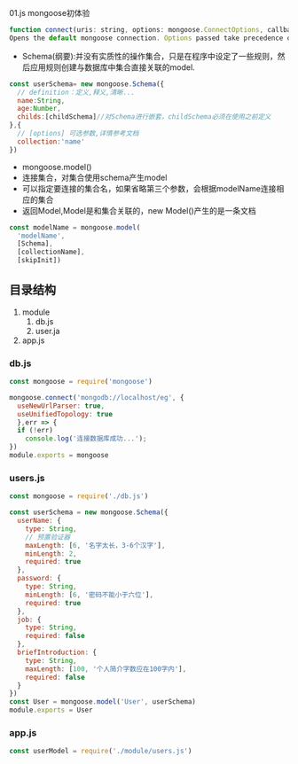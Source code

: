 01.js mongoose初体验
~~~js
function connect(uris: string, options: mongoose.ConnectOptions, callback: (err: MongoError) => void): Promise<typeof mongoose> (+5 overloads)
Opens the default mongoose connection. Options passed take precedence over options included in connection strings.

~~~

- Schema(纲要):并没有实质性的操作集合，只是在程序中设定了一些规则，然后应用规则创建与数据库中集合直接关联的model.
~~~js
const userSchema= new mongoose.Schema({
  // definition：定义,释义,清晰...
  name:String,
  age:Number,
  childs:[childSchema]//对Schema进行嵌套，childSchema必须在使用之前定义
},{
  // [options] 可选参数,详情参考文档
  collection:'name'
})
~~~
- mongoose.model()
- 连接集合，对集合使用schema产生model
- 可以指定要连接的集合名，如果省略第三个参数，会根据modelName连接相应的集合
- 返回Model,Model是和集合关联的，new Model()产生的是一条文档
~~~js
const modelName = mongoose.model(
  'modelName',
  [Schema],
  [collectionName],
  [skipInit])
~~~

## 目录结构
   1. module
      1. db.js
      2. user.ja
   2. app.js

### db.js
~~~js
const mongoose = require('mongoose')

mongoose.connect('mongodb://localhost/eg', { 
  useNewUrlParser: true, 
  useUnifiedTopology: true 
  },err => {
  if (!err)
    console.log('连接数据库成功...');
})
module.exports = mongoose
~~~

### users.js

~~~js
const mongoose = require('./db.js')

const userSchema = new mongoose.Schema({
  userName: {
    type: String,
    // 预置验证器
    maxLength: [6, '名字太长，3-6个汉字'],
    minLength: 2,
    required: true
  },
  password: {
    type: String,
    minLength: [6, '密码不能小于六位'],
    required: true
  },
  job: {
    type: String,
    required: false
  },
  briefIntroduction: {
    type: String,
    maxLength: [100, '个人简介字数应在100字内'],
    required: false
  }
})
const User = mongoose.model('User', userSchema)
module.exports = User
~~~

### app.js
~~~js
const userModel = require('./module/users.js')

~~~